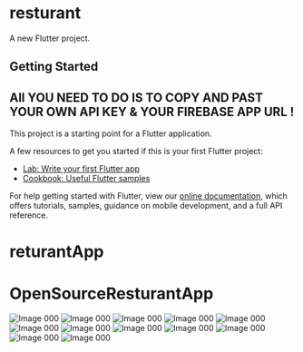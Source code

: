 # resturant

A new Flutter project.

## Getting Started
## All YOU NEED TO DO IS TO COPY AND PAST YOUR OWN API KEY & YOUR FIREBASE APP URL !

This project is a starting point for a Flutter application.

A few resources to get you started if this is your first Flutter project:

- [Lab: Write your first Flutter app](https://flutter.dev/docs/get-started/codelab)
- [Cookbook: Useful Flutter samples](https://flutter.dev/docs/cookbook)

For help getting started with Flutter, view our
[online documentation](https://flutter.dev/docs), which offers tutorials,
samples, guidance on mobile development, and a full API reference.

# returantApp
# OpenSourceResturantApp

![Image 000](https://github.com/aymansainshy/OpenSourceResturantApp/blob/master/ScreenShot/sc0.jpg)
![Image 000](https://github.com/aymansainshy/OpenSourceResturantApp/blob/master/ScreenShot/sc1.jpg)
![Image 000](https://github.com/aymansainshy/OpenSourceResturantApp/blob/master/ScreenShot/sc2.png)
![Image 000](https://github.com/aymansainshy/OpenSourceResturantApp/blob/master/ScreenShot/sc3.png)
![Image 000](https://github.com/aymansainshy/OpenSourceResturantApp/blob/master/ScreenShot/sc4.png)
![Image 000](https://github.com/aymansainshy/OpenSourceResturantApp/blob/master/ScreenShot/sc5.png)
![Image 000](https://github.com/aymansainshy/OpenSourceResturantApp/blob/master/ScreenShot/sc6.png)
![Image 000](https://github.com/aymansainshy/OpenSourceResturantApp/blob/master/ScreenShot/sc7.png)
![Image 000](https://github.com/aymansainshy/OpenSourceResturantApp/blob/master/ScreenShot/sc8.png)
![Image 000](https://github.com/aymansainshy/OpenSourceResturantApp/blob/master/ScreenShot/sc9.png)
![Image 000](https://github.com/aymansainshy/OpenSourceResturantApp/blob/master/ScreenShot/sc10.png)
![Image 000](https://github.com/aymansainshy/OpenSourceResturantApp/blob/master/ScreenShot/sc11.png)
